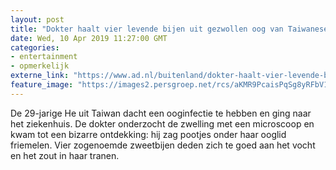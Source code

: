 ```yaml
---
layout: post
title: "Dokter haalt vier levende bijen uit gezwollen oog van Taiwanese vrouw"
date: Wed, 10 Apr 2019 11:27:00 GMT
categories: 
- entertainment 
- opmerkelijk 
externe_link: "https://www.ad.nl/buitenland/dokter-haalt-vier-levende-bijen-uit-gezwollen-oog-van-taiwanese-vrouw~a44a10a5/"
feature_image: "https://images2.persgroep.net/rcs/aKMR9PcaisPqSg8yRFbV1jWkUqw/diocontent/145233442/_fitwidth/400/?appId=21791a8992982cd8da851550a453bd7f&quality=0.7"
---
```


De 29-jarige He uit Taiwan dacht een ooginfectie te hebben en ging naar het ziekenhuis. De dokter onderzocht de zwelling met een microscoop en kwam tot een bizarre ontdekking: hij zag pootjes onder haar ooglid friemelen. Vier zogenoemde zweetbijen deden zich te goed aan het vocht en het zout in haar tranen.
